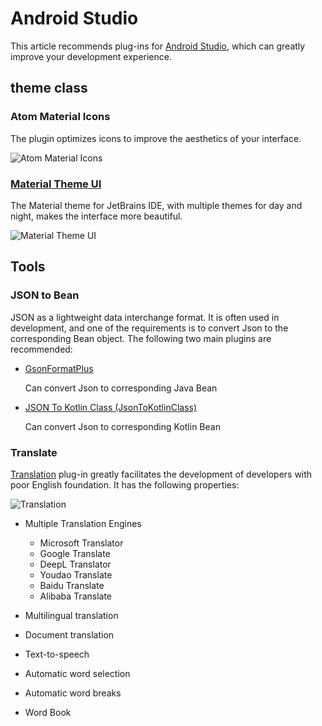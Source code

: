 # Android Studio

This article recommends plug-ins for [Android Studio](https://developer.android.com/studio), which can greatly improve your development experience.

## theme class

### Atom Material Icons

The plugin optimizes icons to improve the aesthetics of your interface.

![Atom Material Icons](https://raw.githubusercontent.com/file-icons/atom/6714706f268e257100e03c9eb52819cb97ad570b/preview.png)

### [Material Theme UI](https://plugins.jetbrains.com/plugin/8006-material-theme-ui)

The Material theme for JetBrains IDE, with multiple themes for day and night, makes the interface more beautiful.

![Material Theme UI](https://plugins.jetbrains.com/files/8006/screenshot_17526.png)

## Tools

### JSON to Bean

JSON as a lightweight data interchange format. It is often used in development, and one of the requirements is to convert Json to the corresponding Bean object. The following two main plugins are recommended:

- [GsonFormatPlus](https://github.com/mars-men/GsonFormatPlus)

    Can convert Json to corresponding Java Bean

- [JSON To Kotlin Class ​(JsonToKotlinClass)​](https://plugins.jetbrains.com/plugin/9960-json-to-kotlin-class-jsontokotlinclass-)

    Can convert Json to corresponding Kotlin Bean

### Translate

[Translation](https://github.com/YiiGuxing/TranslationPlugin) plug-in greatly facilitates the development of developers with poor English foundation. It has the following properties:

![Translation](https://yiiguxing.github.io/TranslationPlugin/img/translation_plugin.png)

- Multiple Translation Engines

    * Microsoft Translator
    * Google Translate
    * DeepL Translator
    * Youdao Translate
    * Baidu Translate
    * Alibaba Translate

- Multilingual translation
- Document translation
- Text-to-speech
- Automatic word selection
- Automatic word breaks
- Word Book
